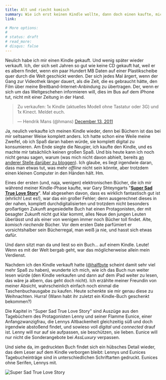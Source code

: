 ```yaml
---
title: Alt und riecht komisch
summary: Wie ich erst keinen Kindle wollte, dann doch einen kaufte, mich dann irgendwie unwohl fühlte, den Kindle wieder verkaufte und letztendlich noch einen kleinen Grund fand, warum ich echte Bücher bevorzuge.
link:

# More options:
#
# status: draft
# read_more:
# disqus: false
---
```



Neulich habe ich mir einen Kindle gekauft. Und wenig später wieder verkauft. Ich, der sich seit Jahren so gut wie keine CD gekauft hat, weil er es albern findet, wenn ein paar Hundert MB Daten auf einer Plastikscheibe quer durch die Welt geschickt werden. Der sich jedes Mal ärgert, wenn der Gang zur Videothek länger dauert, als die Zeit, die es gebraucht hätte, den Film über meine Breitband-Internet-Anbindung zu übertragen. Der, wenn er sich um das Weltgeschehen informieren will, dies im Bus auf dem iPhone tut, nicht mit einer Zeitung in der Hand.

<blockquote class="twitter-tweet"><p>Zu verkaufen: 1x Kindle (aktuelles Modell ohne Tastatur oder 3G) und 1x Kinect. Meldet euch.</p>&mdash; Hendrik Mans (@hmans) <a href="https://twitter.com/hmans/status/146594533428310016" data-datetime="2011-12-13T14:17:15+00:00">December 13, 2011</a></blockquote>
<script src="//platform.twitter.com/widgets.js" charset="utf-8"></script>

Ja, neulich verkaufte ich meinen Kindle wieder, denn bei Büchern ist das bei mir seltsamer Weise komplett anders. Ich hatte schon eine Weile meine Zweifel, ob ich Spaß daran haben würde, sie komplett digital zu konsumieren. Am Ende siegte die Neugier, ich kaufte den Kindle, und es machte mir tatsächlich keinen großen Spaß. Und bis heute kann ich noch nicht genau sagen, warum (was mich nicht davon abhielt, bereits [an anderer Stelle darüber zu bloggen](http://tumblr.hmans.net/post/14316087112/unkindle)). Ich glaube, es liegt irgendwie daran, dass man etwas tut, was mehr _offline_ nicht sein könnte, aber trotzdem einen kleinen Computer in den Händen hält. Hm.

Eines der ersten (und, naja, wenigen) elektronischen Bücher, die ich mir während meiner Kindle-Phase kaufte, war Gary Shteyngarts "**[Super Sad True Love Story](http://supersadtruelovestory.com/)**". Mal abgesehen davon, dass es wirklich fantastisch gut ist (ehrlich! Lest es!), war das ein großer Fehler; denn ausgerechnet dieses in der nahen, komplett durchdigitalisierten und trotzdem nicht besonders großartigen Zukunft angesiedelte Buch hat einen Protagonisten, der mit besagter Zukunft nicht gut klar kommt, alles Neue den jungen Leuten überlässt und als einer von wenigen immer noch Bücher toll findet. Alte, _komisch riechende_ Bücher. Vor dem ersten Date parfümiert er vorsichtshalber sein Bücherregal, man weiß ja nie, und hasst sich etwas dafür.

Und dann sitzt man da und liest so ein Buch… auf einem Kindle. Leute! Wenn es mit der Welt bergab geht, war das möglicherweise allein mein Verdienst.

Nachdem ich den Kindle verkauft hatte ([@halfbyte](http://jan.krutisch.de/) scheint damit sehr viel mehr Spaß zu haben), wunderte ich mich, wie ich das Buch nun weiter lesen würde (den Kindle verkaufen und dann auf dem iPad weiter zu lesen, das wäre ja albern, das geht doch nicht). Ich erzählte meiner Freundin von meiner Absicht, wahrscheinlich einfach noch einmal die Taschenbuchausgabe zu kaufen. Heute schenkte sie mir genau diese zu Weihnachten. Hurra! (Wann habt ihr zuletzt ein Kindle-Buch geschenkt bekommen?)

Die Kapitel in "Super Sad True Love Story" sind Auszüge aus den Tagebüchern des Protagonisten Lenny und seiner Flamme Eunice, einer Anfangzwanzigfrau, die Lennys Altbackenheit gleichzeitig süß und doch irgendwie abstoßend findet, und sowieso voll _digital_ und _connected_ drauf ist. Lenny will nur auf sie aufpassen, sie beschützen, sie lieben. Eunice will nur nicht die Sonderangebote bei _AssLuxury_ verpassen.

Und siehe da, im gedruckten Buch findet sich ein hübsches Detail wieder, das dem Leser auf dem Kindle verborgen bleibt: Lennys und Eunices Tagebucheinträge sind in unterschiedlichen Schriftarten gedruckt. Eunices ohne Serifen, Lennys mit.

![Super Sad True Love Story](/media/assluxury.jpg)
